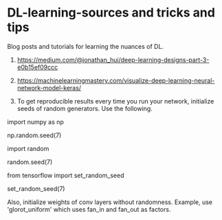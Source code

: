 # DL-learning-sources and tricks and tips

Blog posts and tutorials for learning the nuances of DL.

1. https://medium.com/@jonathan_hui/deep-learning-designs-part-3-e0b15ef09ccc 

2. https://machinelearningmastery.com/visualize-deep-learning-neural-network-model-keras/ 

3. To get reproducible results every time you run your network, initialize seeds of random generators. Use the following.

import numpy as np

np.random.seed(7)

import random

random.seed(7)

from tensorflow import set_random_seed

set_random_seed(7)

Also, initialize weights of conv layers without randomness. Example, use 'glorot_uniform' which uses fan_in and fan_out as factors. 

